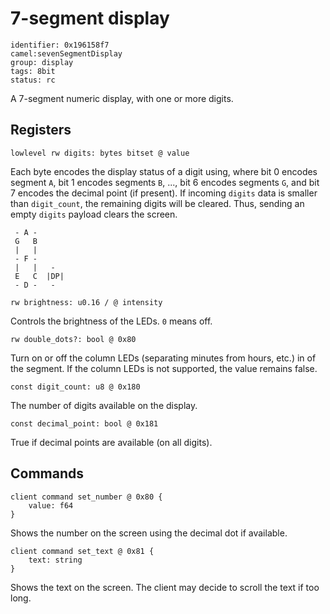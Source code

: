# 7-segment display

    identifier: 0x196158f7
    camel:sevenSegmentDisplay
    group: display
    tags: 8bit
    status: rc

A 7-segment numeric display, with one or more digits.

## Registers

    lowlevel rw digits: bytes bitset @ value

Each byte encodes the display status of a digit using,
where bit 0 encodes segment `A`, bit 1 encodes segments `B`, ..., bit 6 encodes segments `G`, and bit 7 encodes the decimal point (if present).
If incoming `digits` data is smaller than `digit_count`, the remaining digits will be cleared.
Thus, sending an empty `digits` payload clears the screen.

```text
 - A -
 G   B
 |   |
 - F -
 |   |   -
 E   C  |DP|
 - D -   -
```

    rw brightness: u0.16 / @ intensity

Controls the brightness of the LEDs. `0` means off.

    rw double_dots?: bool @ 0x80

Turn on or off the column LEDs (separating minutes from hours, etc.) in of the segment.
If the column LEDs is not supported, the value remains false.

    const digit_count: u8 @ 0x180

The number of digits available on the display.

    const decimal_point: bool @ 0x181

True if decimal points are available (on all digits).

## Commands

    client command set_number @ 0x80 {
        value: f64
    }

Shows the number on the screen using the decimal dot if available.

    client command set_text @ 0x81 {
        text: string
    }

Shows the text on the screen. The client may decide to scroll the text if too long.
